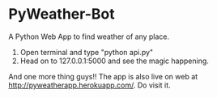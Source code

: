 # PyWeather-Bot
A Python Web App to find weather of any place.


1. Open terminal and type "python api.py"
2. Head on to 127.0.0.1:5000 and see the magic happening.


And one more thing guys!! The app is also live on web at http://pyweatherapp.herokuapp.com/. Do visit it.
